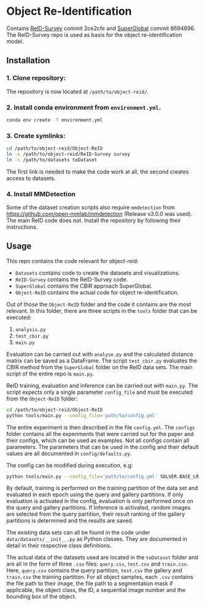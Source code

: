 # Object Re-Identification

Contains [ReID-Survey](https://github.com/mangye16/ReID-Survey) commit 2ce2cfe and [SuperGlobal](https://github.com/ShihaoShao-GH/SuperGlobal) commit 8694696. The ReID-Survey repo is used as basis for the object re-identification model.

## Installation

### 1. Clone repository:

The repository is now located at ``/path/to/object-reid/``.

### 2. Install conda environment from ``environment.yml``.
```bash
conda env create -f environment.yml
```

### 3. Create symlinks:
```bash
cd /path/to/object-reid/Object-ReID
ln -s /path/to/object-reid/ReID-Survey survey
ln -s /path/to/datasets toDataset
```
The first link is needed to make the code work at all, the second creates access to datasets.

### 4. Install MMDetection
Some of the dataset creation scripts also require ``mmdetection`` from https://github.com/open-mmlab/mmdetection (Release v3.0.0 was used). The main ReID code does not. Install the repository by following their instructions.

## Usage

This repo contains the code relevant for object-reid:
- ``Datasets`` contains code to create the datasets and visualizations.
- ``ReID-Survey`` contains the ReID-Survey code.
- ``SuperGlobal`` contains the CBIR approach SuperGlobal.
- ``Object-ReID`` contains the actual code for object re-identification.

Out of those the ``Object-ReID`` folder and the code it contains are the most relevant.
In this folder, there are three scripts in the ``tools`` folder that can be executed:

1. ``analysis.py``
2. ``test_cbir.py``
3. ``main.py``

Evaluation can be carried out with ``analyse.py`` and the calculated distance matrix can be saved as a DataFrame. The script ``test_cbir.py`` evaluates the CBIR method from the ``SuperGlobal`` folder on the ReID data sets. The main script of the entire repo is ``main.py``.

ReID training, evaluation and inference can be carried out with ``main.py``. The script expects only a single parameter ``config_file`` and must be executed from the ``Object-ReID`` folder:
```bash
cd /path/to/object-reid/Object-ReID
python tools/main.py --config_file='path/to/config.yml'
```

The entire experiment is then described in the file ``config.yml``. The ``configs`` folder contains all the experiments that were carried out for the paper and their configs, which can be used as examples. Not all configs contain all parameters. The parameters that can be used in the config and their default values are all documented in ``config/defaults.py``.

The config can be modified during execution, e.g:
```bash
python tools/main.py --config_file='path/to/config.yml' SOLVER.BASE_LR “(0.00007)”
```

By default, training is performed on the training partition of the data set and evaluated in each epoch using the query and gallery partitions. If only evaluation is activated in the config, evaluation is only performed once on the query and gallery partitions. If Inference is activated, random images are selected from the query partition, their result ranking of the gallery partitions is determined and the results are saved.

The existing data sets can all be found in the code under ``data/datasets/__init__.py`` as Python classes. They are documented in detail in their respective class definitions.

The actual data of the datasets used are located in the ``toDataset`` folder and are all in the form of three ``.csv`` files: ``query.csv``, ``test.csv`` and ``train.csv``. Here, ``query.csv`` contains the query partition, ``test.csv`` the gallery and ``train.csv`` the training partition. For all object samples, each ``.csv`` contains the file path to their image, the file path to a segmentation mask if applicable, the object class, the ID, a sequential image number and the bounding box of the object.
